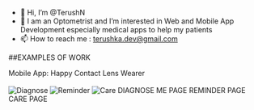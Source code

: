 - 👋 Hi, I’m @TerushN
- 👀 I am an Optometrist and I’m interested in Web and Mobile App Development especially medical apps to help my patients
- 📫 How to reach me : terushka.dev@gmail.com

##EXAMPLES OF WORK 

Mobile App: Happy Contact Lens Wearer <br> <br>
![Diagnose](https://user-images.githubusercontent.com/98254788/150837232-987c5444-7751-4376-a248-718c09f925e7.jpg)
![Reminder](https://user-images.githubusercontent.com/98254788/150837237-8582325b-4013-4d6e-b1b8-be4997c749be.jpg)
![Care](https://user-images.githubusercontent.com/98254788/150837240-282e4efd-3319-4e73-9f8a-3bed2ffde429.jpg)
DIAGNOSE ME PAGE       REMINDER PAGE       CARE PAGE

<!---
TerushN/TerushN is a ✨ special ✨ repository because its `README.md` (this file) appears on your GitHub profile.
You can click the Preview link to take a look at your changes.
--->
